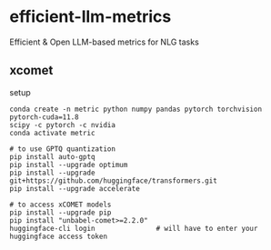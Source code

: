 # efficient-llm-metrics
Efficient &amp; Open LLM-based metrics for NLG tasks


## xcomet

setup
```
conda create -n metric python numpy pandas pytorch torchvision pytorch-cuda=11.8 
scipy -c pytorch -c nvidia
conda activate metric

# to use GPTQ quantization
pip install auto-gptq
pip install --upgrade optimum
pip install --upgrade git+https://github.com/huggingface/transformers.git
pip install --upgrade accelerate

# to access xCOMET models
pip install --upgrade pip
pip install "unbabel-comet>=2.2.0"
huggingface-cli login               # will have to enter your huggingface access token
```
